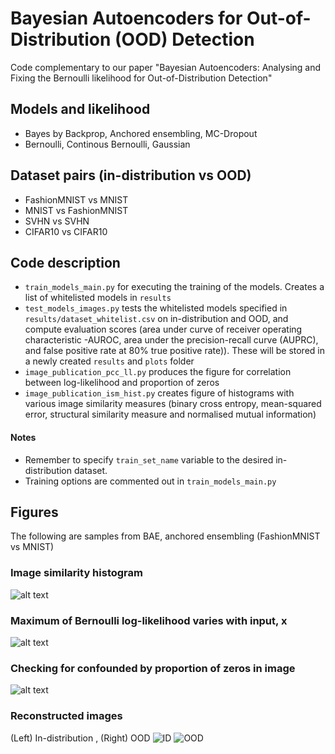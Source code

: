 # Bayesian Autoencoders for Out-of-Distribution (OOD) Detection 
Code complementary to our paper "Bayesian Autoencoders: Analysing and Fixing the Bernoulli likelihood for Out-of-Distribution Detection"

## Models and likelihood
- Bayes by Backprop, Anchored ensembling, MC-Dropout
- Bernoulli, Continous Bernoulli, Gaussian

## Dataset pairs (in-distribution vs OOD)
- FashionMNIST vs MNIST
- MNIST vs FashionMNIST
- SVHN vs SVHN
- CIFAR10 vs CIFAR10

## Code description
- `train_models_main.py` for executing the training of the models. Creates a list of whitelisted models in `results`
- `test_models_images.py` tests the whitelisted models specified in `results/dataset_whitelist.csv` on in-distribution and OOD, and compute evaluation scores (area under curve of receiver operating characteristic -AUROC, area under the precision-recall curve (AUPRC), and false positive rate at 80% true positive rate)). These will be stored in a newly created `results` and `plots` folder
- `image_publication_pcc_ll.py` produces the figure for correlation between log-likelihood and proportion of zeros
- `image_publication_ism_hist.py` creates figure of histograms with various image similarity measures (binary cross entropy, mean-squared error, structural similarity measure and normalised mutual information)

#### Notes
- Remember to specify `train_set_name` variable to the desired in-distribution dataset. 
- Training options are commented out in `train_models_main.py`

## Figures

The following are samples from BAE, anchored ensembling (FashionMNIST vs MNIST)

### Image similarity histogram
![alt text](https://github.com/bangxiangyong/bae-ood-images/blob/master/figures/ism_hist.png)

### Maximum of Bernoulli log-likelihood varies with input, x
![alt text](https://github.com/bangxiangyong/bae-ood-images/blob/master/figures/max_ll.png)

### Checking for confounded by proportion of zeros in image
![alt text](https://github.com/bangxiangyong/bae-ood-images/blob/master/figures/pcc_ll.png)

### Reconstructed images
(Left) In-distribution , (Right) OOD
![ID](https://github.com/bangxiangyong/bae-ood-images/blob/master/figures/id-outputs.png "in-distribution") ![OOD](https://github.com/bangxiangyong/bae-ood-images/blob/master/figures/ood-outputs.png "OOD")


